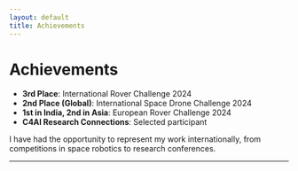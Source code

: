 ```yaml
---
layout: default
title: Achievements
---
```


# Achievements

- **3rd Place**: International Rover Challenge 2024
- **2nd Place (Global)**: International Space Drone Challenge 2024
- **1st in India, 2nd in Asia**: European Rover Challenge 2024
- **C4AI Research Connections**: Selected participant

I have had the opportunity to represent my work internationally, from competitions in space robotics to research conferences.

---
